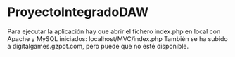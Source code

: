 # ProyectoIntegradoDAW
Para ejecutar la aplicación hay que abrir el fichero index.php en local con Apache y MySQL iniciados:
localhost/MVC/index.php 
También se ha subido a digitalgames.gzpot.com, pero puede que no esté disponible.
